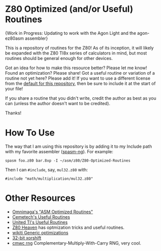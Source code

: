 # Z80 Optimized (and/or Useful) Routines

{Work in Progress: Updating to work with the Agon Light and the agon-ez80asm assembler}


This is a repository of routines for the Z80!
As of its inception, it will likely be expanded with the Z80 TI8x series of calculators in mind, but most routines should be general enough for other devices.

Got an idea for how to make this resource better? Please let me know!
Found an optimization? Please share!
Got a useful routine or variation of a routine not yet here? Please add it!
If you want to use a different license from the [default for this repository](LICENSE.md),
then be sure to include it at the start of your file!

If you share a routine that you didn't write, credit the author as best as you can (unless the author doesn't want to be credited).

Thanks!

# How To Use
The way that I am using this repository is by adding it to my Include path with my favorite assembler ([spasm-ng](https://github.com/alberthdev/spasm-ng)). For example:

```
spasm foo.z80 bar.8xp -I ~/asm/z80/Z80-Optimized-Routines
```
Then I can `#include`, say, `mul32.z80` with:
```
#include "math/multiplication/mul32.z80"
```

# Other Resources
* [Omnimaga's "ASM Optimized Routines"](https://www.omnimaga.org/asm-language/asm-optimized-routines/)
* [Cemetech's Useful Routines](https://www.cemetech.net/forum/viewtopic.php?t=1449)
* [United TI's Useful Routines](https://www.cemetech.net/projects/uti/viewtopic.php?t=1279)
* [Z80 Heaven](http://z80-heaven.wikidot.com/) has optmization tricks and useful routines.
* [wikiti Generic optimizations](https://wikiti.brandonw.net/index.php?title=Z80_Optimization)
* [32-bit xorshift](https://gist.github.com/raxoft/c074743ea3f926db0037)
* [cmwc rng](https://gist.github.com/raxoft/2275716fea577b48f7f) Complementary-Multiply-With-Carry RNG, very cool.
